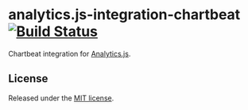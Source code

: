 # analytics.js-integration-chartbeat [![Build Status][ci-badge]][ci-link]

Chartbeat integration for [Analytics.js][].

## License

Released under the [MIT license](LICENSE).


[Analytics.js]: https://segment.com/docs/libraries/analytics.js/
[ci-link]: https://circleci.com/gh/segment-integrations/analytics.js-integration-chartbeat
[ci-badge]: https://circleci.com/gh/segment-integrations/analytics.js-integration-chartbeat.svg?style=svg
